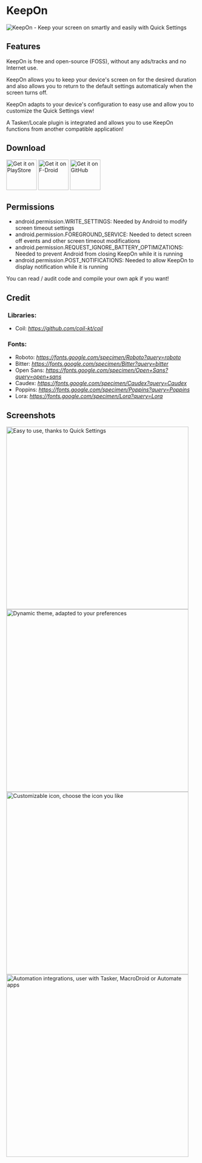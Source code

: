 # KeepOn

<img src=".github/banner.jpg?raw=true"
style="display: block; margin: 0 auto"
alt="KeepOn - Keep your screen on smartly and easily with Quick Settings">

## Features

KeepOn is free and open-source (FOSS), without any ads/tracks and no Internet use.

KeepOn allows you to keep your device's screen on for the desired duration and also allows you to return to the default settings automaticaly when the screen turns off.

KeepOn adapts to your device's configuration to easy use and allow you to customize the Quick Settings view!

A Tasker/Locale plugin is integrated and allows you to use KeepOn functions from another compatible application!

## Download

[<img src=".github/GetItOnGooglePlay_Badge.png?raw=true"
alt="Get it on PlayStore"
height="80">](https://play.google.com/store/apps/details?id=fr.twentynine.keepon)
[<img src="https://fdroid.gitlab.io/artwork/badge/get-it-on.png"
alt="Get it on F-Droid"
height="80">](https://f-droid.org/packages/fr.twentynine.keepon/)
[<img src="https://raw.githubusercontent.com/Kunzisoft/Github-badge/main/get-it-on-github.png"
alt="Get it on GitHub"
height="80">](https://github.com/twentynine78/KeepOn/releases/latest)

## Permissions

- android.permission.WRITE_SETTINGS: Needed by Android to modify screen timeout settings
- android.permission.FOREGROUND_SERVICE: Needed to detect screen off events and other screen timeout modifications
- android.permission.REQUEST_IGNORE_BATTERY_OPTIMIZATIONS: Needed to prevent Android from closing KeepOn while it is running
- android.permission.POST_NOTIFICATIONS: Needed to allow KeepOn to display notification while it is running

You can read / audit code and compile your own apk if you want!

## Credit

### &nbsp;Libraries:
- Coil: *https://github.com/coil-kt/coil*

### &nbsp;Fonts:
- Roboto: *https://fonts.google.com/specimen/Roboto?query=roboto*
- Bitter: *https://fonts.google.com/specimen/Bitter?query=bitter*
- Open Sans: *https://fonts.google.com/specimen/Open+Sans?query=open+sans*
- Caudex: *https://fonts.google.com/specimen/Caudex?query=Caudex*
- Poppins: *https://fonts.google.com/specimen/Poppins?query=Poppins*
- Lora: *https://fonts.google.com/specimen/Lora?query=Lora*

## Screenshots

<img src=".github/screenshot1.jpg?raw=true"
width=480
alt="Easy to use, thanks to Quick Settings">
<img src=".github/screenshot2.jpg?raw=true"
width=480
alt="Dynamic theme, adapted to your preferences">
<img src=".github/screenshot3.jpg?raw=true"
width=480
alt="Customizable icon, choose the icon you like">
<img src=".github/screenshot4.jpg?raw=true"
width=480
alt="Automation integrations, user with Tasker, MacroDroid or Automate apps">